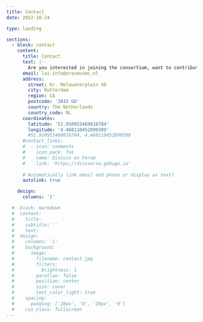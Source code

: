 ```yaml
---
title: Contact
date: 2022-10-24

type: landing

sections:
  - block: contact
    content:
      title: Contact
      text: |-
        Are you interested in joining the consortium, want to contribute, or do you have a question? Please reach out to us! We would be more than happy to assist you.
      email: lai.info@erasmusmc.nl
      address:
        street: Dr. Molewaterplein 40
        city: Rotterdam
        region: CA
        postcode: '3015 GD'
        country: The Netherlands
        country_code: NL
      coordinates:
        latitude: '51.910953469816704'
        longitude: '4.468110452899399'
        #51.910953469816704, 4.468110452899399
      #contact_links:
      #  - icon: comments
      #    icon_pack: fas
      #    name: Discuss on Forum
      #    link: 'https://discourse.gohugo.io'
    
      # Automatically link email and phone or display as text?
      autolink: true

    design:
      columns: '1'

  #- block: markdown
  #  content:
  #    title:
  #    subtitle: ''
  #    text:
  #  design:
  #    columns: '1'
  #    background:
  #      image: 
  #        filename: contact.jpg
  #        filters:
  #          brightness: 1
  #        parallax: false
  #        position: center
  #        size: cover
  #        text_color_light: true
  #    spacing:
  #      padding: ['20px', '0', '20px', '0']
  #    css_class: fullscreen
---
```

